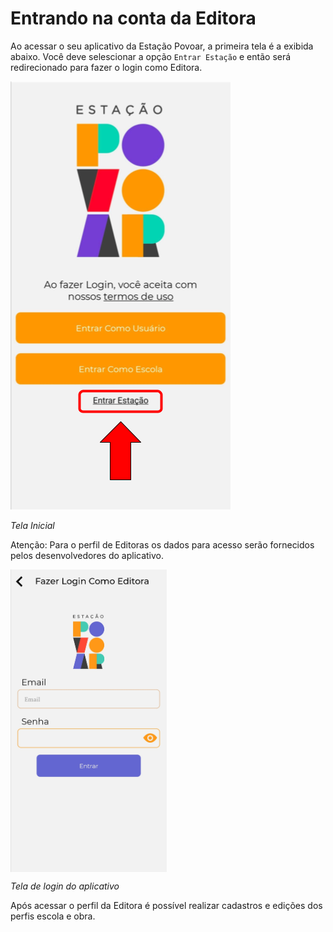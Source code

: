 
# Entrando na conta da Editora

Ao acessar o seu aplicativo da Estação Povoar, a primeira tela é a exibida abaixo. Você deve selescionar a opção ``Entrar Estação`` e então será redirecionado para fazer o login como Editora.

![Acesso](./imagens/editora1.png "Tela Principal do aplicativo")

*Tela Inicial* 

  Atenção: Para o perfil de Editoras os dados para acesso serão fornecidos pelos desenvolvedores do aplicativo.

[<img src="./imagens/editora2.jpg" align="middle" width="250" />](./imagens/editora2.jpg "Acessar como Editora")

*Tela de login do aplicativo*




Após acessar o perfil da Editora é possível realizar cadastros e edições dos perfis escola e obra.


